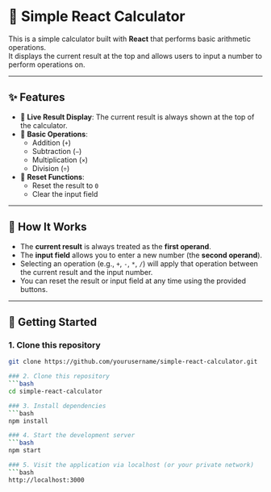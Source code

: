 # 🧮 Simple React Calculator

This is a simple calculator built with **React** that performs basic arithmetic operations.  
It displays the current result at the top and allows users to input a number to perform operations on.

---

## ✨ Features

- 🔢 **Live Result Display**: The current result is always shown at the top of the calculator.
- 🧮 **Basic Operations**:
  - Addition (`+`)
  - Subtraction (`−`)
  - Multiplication (`×`)
  - Division (`÷`)
- 🔄 **Reset Functions**:
  - Reset the result to `0`
  - Clear the input field

---

## 🧠 How It Works

- The **current result** is always treated as the **first operand**.
- The **input field** allows you to enter a new number (the **second operand**).
- Selecting an operation (e.g., `+`, `-`, `*`, `/`) will apply that operation between the current result and the input number.
- You can reset the result or input field at any time using the provided buttons.

---

## 🚀 Getting Started

### 1. Clone this repository
```bash
git clone https://github.com/yourusername/simple-react-calculator.git

### 2. Clone this repository
```bash
cd simple-react-calculator

### 3. Install dependencies
```bash
npm install

### 4. Start the development server
```bash
npm start

### 5. Visit the application via localhost (or your private network)
```bash
http://localhost:3000
